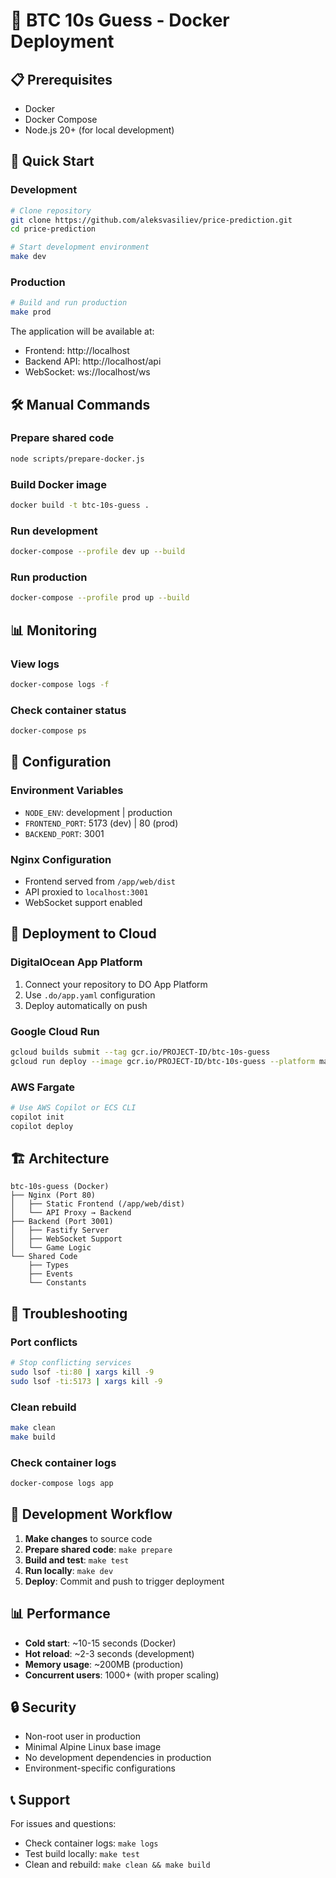 # 🚀 BTC 10s Guess - Docker Deployment

## 📋 Prerequisites

- Docker
- Docker Compose
- Node.js 20+ (for local development)

## 🚀 Quick Start

### Development
```bash
# Clone repository
git clone https://github.com/aleksvasiliev/price-prediction.git
cd price-prediction

# Start development environment
make dev
```

### Production
```bash
# Build and run production
make prod
```

The application will be available at:
- Frontend: http://localhost
- Backend API: http://localhost/api
- WebSocket: ws://localhost/ws

## 🛠️ Manual Commands

### Prepare shared code
```bash
node scripts/prepare-docker.js
```

### Build Docker image
```bash
docker build -t btc-10s-guess .
```

### Run development
```bash
docker-compose --profile dev up --build
```

### Run production
```bash
docker-compose --profile prod up --build
```

## 📊 Monitoring

### View logs
```bash
docker-compose logs -f
```

### Check container status
```bash
docker-compose ps
```

## 🔧 Configuration

### Environment Variables
- `NODE_ENV`: development | production
- `FRONTEND_PORT`: 5173 (dev) | 80 (prod)
- `BACKEND_PORT`: 3001

### Nginx Configuration
- Frontend served from `/app/web/dist`
- API proxied to `localhost:3001`
- WebSocket support enabled

## 🚀 Deployment to Cloud

### DigitalOcean App Platform
1. Connect your repository to DO App Platform
2. Use `.do/app.yaml` configuration
3. Deploy automatically on push

### Google Cloud Run
```bash
gcloud builds submit --tag gcr.io/PROJECT-ID/btc-10s-guess
gcloud run deploy --image gcr.io/PROJECT-ID/btc-10s-guess --platform managed
```

### AWS Fargate
```bash
# Use AWS Copilot or ECS CLI
copilot init
copilot deploy
```

## 🏗️ Architecture

```
btc-10s-guess (Docker)
├── Nginx (Port 80)
│   ├── Static Frontend (/app/web/dist)
│   └── API Proxy → Backend
├── Backend (Port 3001)
│   ├── Fastify Server
│   ├── WebSocket Support
│   └── Game Logic
└── Shared Code
    ├── Types
    ├── Events
    └── Constants
```

## 🐛 Troubleshooting

### Port conflicts
```bash
# Stop conflicting services
sudo lsof -ti:80 | xargs kill -9
sudo lsof -ti:5173 | xargs kill -9
```

### Clean rebuild
```bash
make clean
make build
```

### Check container logs
```bash
docker-compose logs app
```

## 🔄 Development Workflow

1. **Make changes** to source code
2. **Prepare shared code**: `make prepare`
3. **Build and test**: `make test`
4. **Run locally**: `make dev`
5. **Deploy**: Commit and push to trigger deployment

## 📊 Performance

- **Cold start**: ~10-15 seconds (Docker)
- **Hot reload**: ~2-3 seconds (development)
- **Memory usage**: ~200MB (production)
- **Concurrent users**: 1000+ (with proper scaling)

## 🔒 Security

- Non-root user in production
- Minimal Alpine Linux base image
- No development dependencies in production
- Environment-specific configurations

## 📞 Support

For issues and questions:
- Check container logs: `make logs`
- Test build locally: `make test`
- Clean and rebuild: `make clean && make build`

